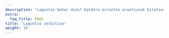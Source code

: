 ```yaml
---
description: "Laguntza behar duzu? Galdera arrunten erantzunak bilatzea. Lortu behar duzun laguntza eta konektatu komunitateko beste pertsona batzuekin laguntza lortzeko."
extra:
  faq_title: FAQs
title: "Laguntza zerbitzua"
weight: 10
---
```

